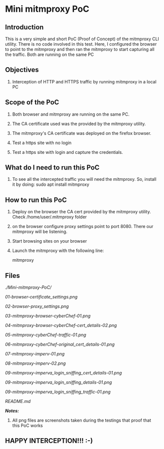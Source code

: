# Mini mitmproxy PoC


## Introduction

This is a very simple and short PoC (Proof of Concept) of the mitmproxy CLI utility. There is no code involved in this test.
Here, I configured the browser to point to the mitmproxy and then ran the mitmproxy to start capturing all the traffic.
Both are running on the same PC

## Objectives

1. Interception of HTTP and HTTPS traffic by running mitmproxy in a local PC


## Scope of the PoC

1. Both browser and mitmproxy are running on the same PC.

2. The CA certificate used was the provided by the mitmproxy utility. 

3. The mitmproxy's CA certificate was deployed on the firefox browser.

4. Test a https site with no login

5. Test a https site with login and capture the credentials.


## What do I need to run this PoC

1. To see all the intercepted traffic you will need the mitmproxy. So, install it by doing:
	sudo apt install mitmproxy


## How to run this PoC

1. Deploy on the browser the CA cert provided by the mitmproxy utility. Check /home/user/.mitmproxy folder

2. on the browser configure proxy settings point to port 8080. There our mitmproxy will be listening.

3. Start browsing sites on your browser
 
4. Launch the mitmproxy with the following line:

	mitmproxy


## Files

*./Mini-mitmproxy-PoC/*

*01-browser-certificate_settings.png*

*02-browser-proxy_settings.png*

*03-mitmproxy-browser-cyberChef-01.png*

*04-mitmproxy-browser-cyberChef-cert_details-02.png*

*05-mitmproxy-cyberChef-traffic-01.png*

*06-mitmproxy-cyberChef-original_cert_details-01.png*

*07-mitmproxy-imperv-01.png*

*08-mitmproxy-imperv-02.png*

*09-mitmproxy-imperva_login_sniffing_cert_details-01.png*

*09-mitmproxy-imperva_login_sniffing_details-01.png*

*09-mitmproxy-imperva_login_sniffing_traffic-01.png*

*README.md*

***Notes:***
1. All png files are screenshots taken during the testings that 
proof that this PoC works 

	
## HAPPY INTERCEPTION!!!	:-)

	
	
	
	
	
	

